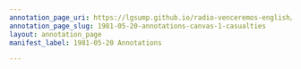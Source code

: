 ```yaml
---
annotation_page_uri: https://lgsump.github.io/radio-venceremos-english/annotations/1981-05-20-annotations-canvas-1-casualties.json
annotation_page_slug: 1981-05-20-annotations-canvas-1-casualties
layout: annotation_page
manifest_label: 1981-05-20 Annotations

---
```

